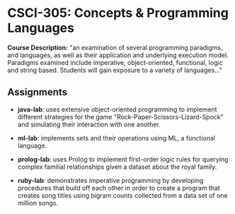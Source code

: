 # CSCI-305: Concepts & Programming Languages
**Course Description:** "an examination of several programming paradigms, and languages, as well as their application and underlying execution model. Paradigms examined include imperative, object-oriented, functional, logic and string based. Students will gain exposure to a variety of languages..."
## Assignments
* **java-lab**: uses extensive object-oriented programming to implement different strategies for the game "Rock-Paper-Scissors-Lizard-Spock" and simulating their interaction with one another.

* **ml-lab**: implements sets and their operations using ML, a functional language. 

* **prolog-lab**: uses Prolog to implement first-order logic rules for querying complex familial relationships given a dataset about the royal family.

* **ruby-lab**: demonstrates imperative programming by developing procedures that build off each other in order to create a program that creates song titles using bigram counts collected from a data set of one million songs.
